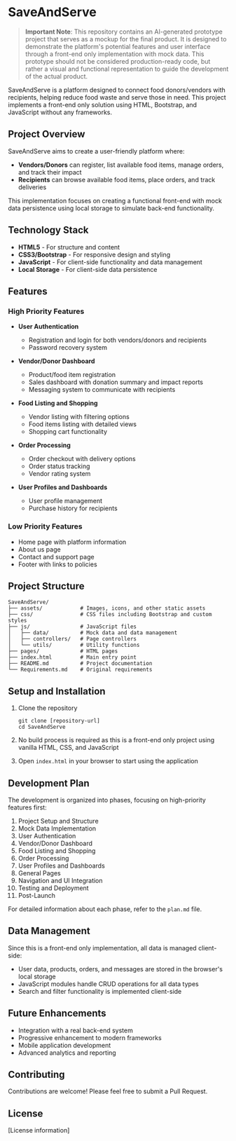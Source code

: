 # SaveAndServe

> **Important Note**: This repository contains an AI-generated prototype project that serves as a mockup for the final product. It is designed to demonstrate the platform's potential features and user interface through a front-end only implementation with mock data. This prototype should not be considered production-ready code, but rather a visual and functional representation to guide the development of the actual product.

SaveAndServe is a platform designed to connect food donors/vendors with recipients, helping reduce food waste and serve those in need. This project implements a front-end only solution using HTML, Bootstrap, and JavaScript without any frameworks.

## Project Overview

SaveAndServe aims to create a user-friendly platform where:

- **Vendors/Donors** can register, list available food items, manage orders, and track their impact
- **Recipients** can browse available food items, place orders, and track deliveries

This implementation focuses on creating a functional front-end with mock data persistence using local storage to simulate back-end functionality.

## Technology Stack

- **HTML5** - For structure and content
- **CSS3/Bootstrap** - For responsive design and styling
- **JavaScript** - For client-side functionality and data management
- **Local Storage** - For client-side data persistence

## Features

### High Priority Features

- **User Authentication**
  - Registration and login for both vendors/donors and recipients
  - Password recovery system

- **Vendor/Donor Dashboard**
  - Product/food item registration
  - Sales dashboard with donation summary and impact reports
  - Messaging system to communicate with recipients

- **Food Listing and Shopping**
  - Vendor listing with filtering options
  - Food items listing with detailed views
  - Shopping cart functionality

- **Order Processing**
  - Order checkout with delivery options
  - Order status tracking
  - Vendor rating system

- **User Profiles and Dashboards**
  - User profile management
  - Purchase history for recipients

### Low Priority Features

- Home page with platform information
- About us page
- Contact and support page
- Footer with links to policies

## Project Structure

```
SaveAndServe/
├── assets/            # Images, icons, and other static assets
├── css/               # CSS files including Bootstrap and custom styles
├── js/                # JavaScript files
│   ├── data/          # Mock data and data management
│   ├── controllers/   # Page controllers
│   └── utils/         # Utility functions
├── pages/             # HTML pages
├── index.html         # Main entry point
├── README.md          # Project documentation
└── Requirements.md    # Original requirements
```

## Setup and Installation

1. Clone the repository
   ```
   git clone [repository-url]
   cd SaveAndServe
   ```

2. No build process is required as this is a front-end only project using vanilla HTML, CSS, and JavaScript

3. Open `index.html` in your browser to start using the application

## Development Plan

The development is organized into phases, focusing on high-priority features first:

1. Project Setup and Structure
2. Mock Data Implementation
3. User Authentication
4. Vendor/Donor Dashboard
5. Food Listing and Shopping
6. Order Processing
7. User Profiles and Dashboards
8. General Pages
9. Navigation and UI Integration
10. Testing and Deployment
11. Post-Launch

For detailed information about each phase, refer to the `plan.md` file.

## Data Management

Since this is a front-end only implementation, all data is managed client-side:

- User data, products, orders, and messages are stored in the browser's local storage
- JavaScript modules handle CRUD operations for all data types
- Search and filter functionality is implemented client-side

## Future Enhancements

- Integration with a real back-end system
- Progressive enhancement to modern frameworks
- Mobile application development
- Advanced analytics and reporting

## Contributing

Contributions are welcome! Please feel free to submit a Pull Request.

## License

[License information]